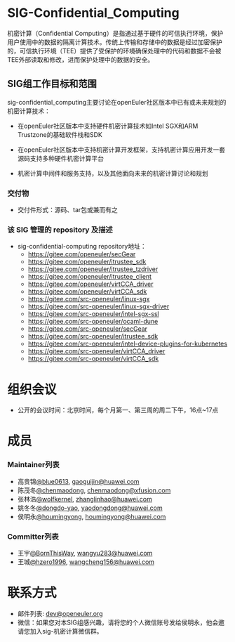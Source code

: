 # SIG-Confidential_Computing
机密计算（Confidential Computing）是指通过基于硬件的可信执行环境，保护用户使用中的数据的隔离计算技术。传统上传输和存储中的数据是经过加密保护的，可信执行环境（TEE）提供了受保护的环境确保处理中的代码和数据不会被TEE外部读取和修改，进而保护处理中的数据的安全。

## SIG组工作目标和范围

sig-confidential_computing主要讨论在openEuler社区版本中已有或未来规划的机密计算技术：

- 在openEuler社区版本中支持硬件机密计算技术如Intel SGX和ARM Trustzone的基础软件栈和SDK

- 在openEuler社区版本中支持机密计算开发框架，支持机密计算应用开发一套源码支持多种硬件机密计算平台

- 机密计算中间件和服务支持，以及其他面向未来的机密计算讨论和规划

### 交付物
   - 交付件形式：源码、tar包或兼而有之

### 该 SIG 管理的 repository 及描述
- sig-confidential-computing repository地址：
  - https://gitee.com/openeuler/secGear
  - https://gitee.com/openeuler/itrustee_sdk
  - https://gitee.com/openeuler/itrustee_tzdriver
  - https://gitee.com/openeuler/itrustee_client
  - https://gitee.com/openeuler/virtCCA_driver
  - https://gitee.com/openeuler/virtCCA_sdk
  - https://gitee.com/src-openeuler/linux-sgx
  - https://gitee.com/src-openeuler/linux-sgx-driver
  - https://gitee.com/src-openeuler/intel-sgx-ssl
  - https://gitee.com/src-openeuler/ocaml-dune
  - https://gitee.com/src-openeuler/secGear
  - https://gitee.com/src-openeuler/itrustee_sdk
  - https://gitee.com/src-openeuler/intel-device-plugins-for-kubernetes
  - https://gitee.com/src-openeuler/virtCCA_driver
  - https://gitee.com/src-openeuler/virtCCA_sdk

# 组织会议

- 公开的会议时间：北京时间，每个月第一、第三周的周二下午，16点~17点

# 成员

### Maintainer列表

- 高贵锦[@blue0613](https://gitee.com/blue0613), gaoguijin@huawei.com
- 陈茂冬[@chenmaodong](https://gitee.com/chenmaodong), chenmaodong@xfusion.com
- 张林浩[@wolfkernel](https://gitee.com/wolfkernel), zhanglinhao@huawei.com
- 姚冬冬[@dongdo-yao](https://gitee.com/dongdo-yao), yaodongdong@huawei.com
- 侯明永[@houmingyong](https://gitee.com/houmingyong), houmingyong@huawei.com

### Committer列表

- 王宇[@BornThisWay](https://gitee.com/BornThisWay), wangyu283@huawei.com
- 王城[@hzero1996](https://gitee.com/hzero1996), wangcheng156@huawei.com

# 联系方式
- 邮件列表: dev@openeuler.org
- 微信：如果您对本SIG组感兴趣，请将您的个人微信账号发给侯明永，他会邀请您加入sig-机密计算微信群。
